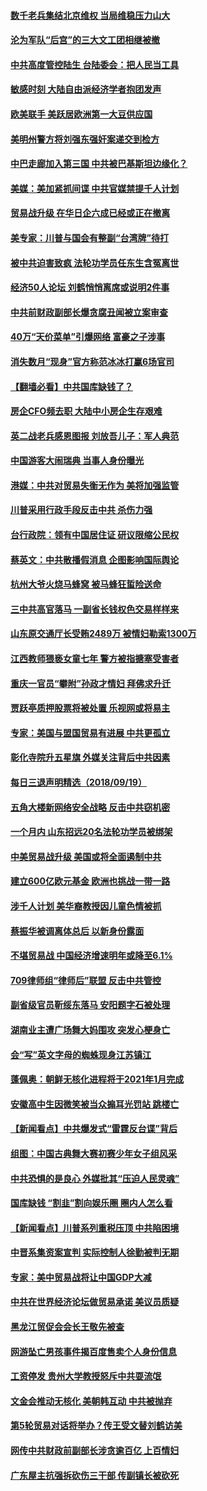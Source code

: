 #### [数千老兵集结北京维权 当局维稳压力山大](../pages/nsc413/n10729266.md) 

#### [沦为军队“后宫”的三大文工团相继被撤](../pages/nsc413/n10729100.md) 

#### [中共高度管控陆生 台陆委会：把人民当工具](../pages/nsc413/n10728169.md) 

#### [敏感时刻 大陆自由派经济学者抱团发声](../pages/nsc413/n10728993.md) 

#### [欧美联手 美跃居欧洲第一大豆供应国](../pages/nsc413/n10729227.md) 

#### [美明州警方将刘强东强奸案递交到检方](../pages/nsc413/n10729118.md) 

#### [中巴走廊加入第三国 中共被巴基斯坦边缘化？](../pages/nsc413/n10729111.md) 

#### [美媒：美加紧抓间谍 中共官媒禁提千人计划](../pages/nsc413/n10729047.md) 

#### [贸易战升级 在华日企六成已经或正在撤离](../pages/nsc413/n10728778.md) 

#### [美专家：川普与国会有整副“台湾牌”待打](../pages/nsc413/n10728829.md) 

#### [被中共迫害致疯 法轮功学员任东生含冤离世](../pages/nsc413/n10728418.md) 

#### [经济50人论坛 刘鹤悄悄离席或说明2件事](../pages/nsc413/n10728814.md) 

#### [中共前财政副部长爆贪腐丑闻被立案审查](../pages/nsc413/n10728464.md) 

#### [40万“天价菜单”引爆网络 富豪之子涉事](../pages/nsc413/n10728234.md) 

#### [消失数月“现身”官方称范冰冰打赢6场官司](../pages/nsc413/n10728783.md) 

#### [【翻墙必看】中共国库缺钱了？](../pages/nsc413/n10727353.md) 

#### [房企CFO频去职 大陆中小房企生存艰难](../pages/nsc413/n10727643.md) 

#### [英二战老兵感恩图报 刘放吾儿子：军人典范](../pages/nsc413/n10728336.md) 

#### [中国游客大闹瑞典 当事人身份曝光](../pages/nsc413/n10728269.md) 

#### [港媒：中共对贸易失衡无作为 美将加强监管](../pages/nsc413/n10728190.md) 

#### [川普采用行政手段反击中共 杀伤力强](../pages/nsc413/n10727890.md) 

#### [台行政院：领有中国居住证 研议限缩公民权](../pages/nsc413/n10728166.md) 

#### [蔡英文：中共散播假消息 企图影响国际舆论](../pages/nsc413/n10728007.md) 

#### [杭州大爷火烧马蜂窝 被马蜂狂蜇险送命](../pages/nsc413/n10728220.md) 

#### [三中共高官落马 一副省长钱权色交易样样来](../pages/nsc413/n10727763.md) 

#### [山东原交通厅长受贿2489万 被情妇勒索1300万](../pages/nsc413/n10727744.md) 

#### [江西教师猥亵女童七年 警方被指搪塞受害者](../pages/nsc413/n10727015.md) 

#### [重庆一官员“攀附”孙政才情妇 拜佛求升迁](../pages/nsc413/n10727170.md) 

#### [贾跃亭质押股票将被处置 乐视网或将易主](../pages/nsc413/n10727071.md) 

#### [专家：美国与盟国贸易有进展 中共更孤立](../pages/nsc413/n10727242.md) 

#### [彰化寺院升五星旗 外媒关注背后中共因素](../pages/nsc413/n10727429.md) 

#### [每日三退声明精选（2018/09/19）](../pages/nsc413/n10727391.md) 

#### [五角大楼新网络安全战略 反击中共窃机密](../pages/nsc413/n10726459.md) 

#### [一个月内 山东招远20名法轮功学员被绑架](../pages/nsc413/n10725475.md) 

#### [中美贸易战升级 美国或将全面遏制中共](../pages/nsc413/n10726263.md) 

#### [建立600亿欧元基金 欧洲也挑战一带一路](../pages/nsc413/n10726500.md) 

#### [涉千人计划 美华裔教授因儿童色情被抓](../pages/nsc413/n10726890.md) 

#### [蔡振华被调离体总后 以新身份露面](../pages/nsc413/n10726762.md) 

#### [不堪贸易战 中国经济增速明年或降至6.1%](../pages/nsc413/n10726915.md) 

#### [709律师组“律师后”联盟  反击中共管控](../pages/nsc413/n10726718.md) 

#### [副省级官员靳绥东落马 安阳题字石被处理](../pages/nsc413/n10726774.md) 

#### [湖南业主遭广场舞大妈围攻 突发心梗身亡](../pages/nsc413/n10726795.md) 

#### [会“写”英文字母的蜘蛛现身江苏镇江](../pages/nsc413/n10726807.md) 

#### [蓬佩奥：朝鲜无核化进程将于2021年1月完成](../pages/nsc413/n10726732.md) 

#### [安徽高中生因微笑被当众搧耳光罚站 跳楼亡](../pages/nsc413/n10726755.md) 

#### [【新闻看点】中共爆发式“雷霆反台谍”背后](../pages/nsc413/n10726402.md) 

#### [组图：中国古典舞大赛初赛少年女子组风采](../pages/nsc413/n10726692.md) 

#### [中共恐惧的是良心 外媒批其“压迫人民灵魂”](../pages/nsc413/n10725741.md) 

#### [国库缺钱 “割韭”割向娱乐圈  圈内人怎么看](../pages/nsc413/n10726646.md) 

#### [【新闻看点】川普系列重税压顶 中共陷困境](../pages/nsc413/n10726265.md) 

#### [中晋系集资案宣判 实际控制人徐勤被判无期](../pages/nsc413/n10726563.md) 

#### [专家：美中贸易战将让中国GDP大减](../pages/nsc413/n10726009.md) 

#### [中共在世界经济论坛做贸易承诺 美议员质疑](../pages/nsc413/n10726448.md) 

#### [黑龙江贸促会会长王敬先被查](../pages/nsc413/n10725980.md) 

#### [网游坠亡男孩事件揭百度售卖个人身份信息](../pages/nsc413/n10726356.md) 

#### [工资停发 贵州大学教授怒斥中共耍流氓](../pages/nsc413/n10726440.md) 

#### [文金会推动无核化 美朝韩互动 中共被抛弃](../pages/nsc413/n10726478.md) 

#### [第5轮贸易对话将举办？传王受文替刘鹤访美](../pages/nsc413/n10726364.md) 

#### [网传中共财政前副部长涉贪逾百亿 上百情妇](../pages/nsc413/n10726227.md) 

#### [广东屋主抗强拆砍伤三干部 传副镇长被砍死](../pages/nsc413/n10726312.md) 

